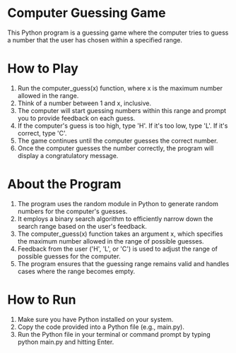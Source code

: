 # Computer Guessing Game
This Python program is a guessing game where the computer tries to guess a number that the user has chosen within a specified range.

# How to Play
1. Run the computer_guess(x) function, where x is the maximum number allowed in the range.
2. Think of a number between 1 and x, inclusive.
3. The computer will start guessing numbers within this range and prompt you to provide feedback on each guess.
4. If the computer's guess is too high, type 'H'. If it's too low, type 'L'. If it's correct, type 'C'.
5. The game continues until the computer guesses the correct number.
6. Once the computer guesses the number correctly, the program will display a congratulatory message.
# About the Program
1. The program uses the random module in Python to generate random numbers for the computer's guesses.
2. It employs a binary search algorithm to efficiently narrow down the search range based on the user's feedback.
3. The computer_guess(x) function takes an argument x, which specifies the maximum number allowed in the range of possible guesses.
4. Feedback from the user ('H', 'L', or 'C') is used to adjust the range of possible guesses for the computer.
5. The program ensures that the guessing range remains valid and handles cases where the range becomes empty.
# How to Run
1. Make sure you have Python installed on your system.
2. Copy the code provided into a Python file (e.g., main.py).
3. Run the Python file in your terminal or command prompt by typing python main.py and hitting Enter.
